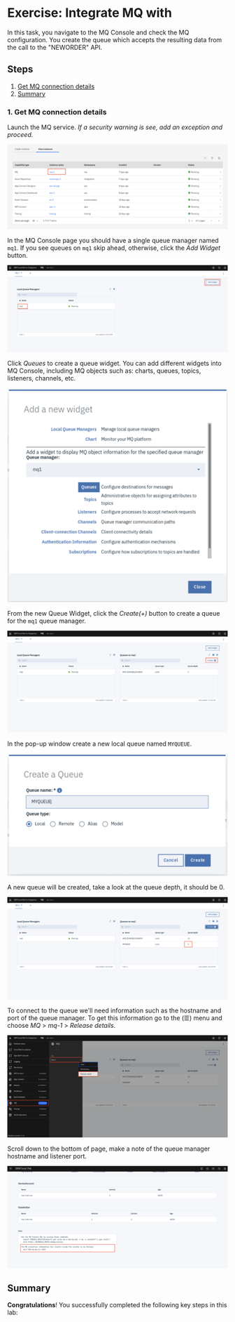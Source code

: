 # Exercise: Integrate MQ with

In this task, you navigate to the MQ Console and check the MQ configuration. You create the queue which accepts the resulting data from the call to the "NEWORDER" API.

## Steps

1. [Get MQ connection details](#1-get-mq-connection-details)
1. [Summary](#summary)

### 1. Get MQ connection details

Launch the MQ service. *If a security warning is see, add an exception and proceed.*

![Launch MQ](images/cp4i-dashboard-mq.png)

In the MQ Console page you should have a single queue manager named `mq1`. If you see queues on `mq1` skip ahead, otherwise, click the *Add Widget* button.

![Add a Widget](images/mq-console-add-widget.png)

Click *Queues* to create a queue widget. You can add different widgets into MQ Console, including MQ objects such as: charts, queues, topics, listeners, channels, etc.

![Add a Queue Widget](images/add-queue-widget.png)

From the new Queue Widget, click the *Create(+)* button to create a queue for the `mq1` queue manager.

![Start creating a new queue](images/create-queue-button.png)

In the pop-up window create a new local queue named `MYQUEUE`.

![Create a new queue](images/create-queue.png)

A new queue will be created, take a look at the queue depth, it should be 0.

![Queue depth should be 0](images/queue-depth.png)

To connect to the queue we'll need information such as the hostname and port of the queue manager. To get this information go to the (☰) menu and choose *MQ* > *mq-1* > *Release details*.

![MQ release details](images/mq-release-details.png)

Scroll down to the bottom of page, make a note of the queue manager hostname and listener port.

![MQ connection info](images/mq-connection-info.png)

## Summary

**Congratulations**! You successfully completed the following key steps in this lab:
